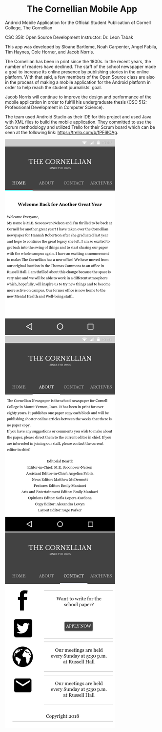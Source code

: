 <h1 align="center">The Cornellian Mobile App</h1>

Android Mobile Application for the Official Student Publication of Cornell College, The Cornellian

CSC 358: Open Source Development
Instructor: Dr. Leon Tabak

This app was developed by Sloane Bartleme, Noah Carpenter, Angel Fabila, Tim Haynes, Cole Horner, and Jacob Norris.

The Cornellian has been in print since the 1800s. In the recent years, the number of readers have declined. The staff of the school newspaper made a goal to increase its online presence by publishing stories in the online platform. With that said, a few members of the Open Source class are also in the process of making a mobile application for the Android platform in order to help reach the student journalists' goal.

Jacob Norris will continue to improve the design and performance of the mobile application in order to fulfill his undergraduate thesis (CSC 512: Professional Development in Computer Science).

The team used Android Studio as their IDE for this project and used Java with XML files to build the mobile application. They committed to use the Scrum methodology and utilized Trello for their Scrum board which can be seen at the following link: https://trello.com/b/fPF6IOAg.

![Home Page](readme-images/CornellianHomePage.png)
![About Us Page](readme-images/CornellianAboutPage.png)
![Contact Us Page](readme-images/CornellianContactPage.png)
